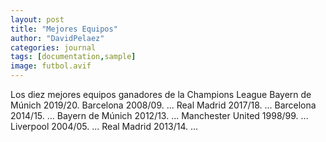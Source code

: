 ```yaml
---
layout: post
title: "Mejores Equipos"
author: "DavidPelaez"
categories: journal
tags: [documentation,sample]
image: futbol.avif
---
```

Los diez mejores equipos ganadores de la Champions League
Bayern de Múnich 2019/20.
Barcelona 2008/09. ...
Real Madrid 2017/18. ...
Barcelona 2014/15. ...
Bayern de Múnich 2012/13. ...
Manchester United 1998/99. ...
Liverpool 2004/05. ...
Real Madrid 2013/14. ...